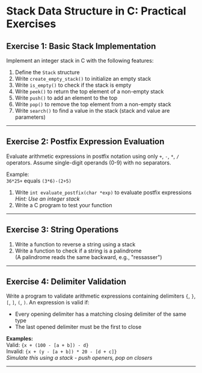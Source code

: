 # Stack Data Structure in C: Practical Exercises

## Exercise 1: Basic Stack Implementation
Implement an integer stack in C with the following features:

1. Define the `Stack` structure  
2. Write `create_empty_stack()` to initialize an empty stack  
3. Write `is_empty()` to check if the stack is empty  
4. Write `peek()` to return the top element of a non-empty stack  
5. Write `push()` to add an element to the top  
6. Write `pop()` to remove the top element from a non-empty stack  
7. Write `search()` to find a value in the stack (stack and value are parameters)

---

## Exercise 2: Postfix Expression Evaluation
Evaluate arithmetic expressions in postfix notation using only `+`, `-`, `*`, `/` operators. Assume single-digit operands (0-9) with no separators.

Example:  
`36*25+` equals `(3*6)-(2+5)`

1. Write `int evaluate_postfix(char *exp)` to evaluate postfix expressions  
   *Hint: Use an integer stack*  
2. Write a C program to test your function

---

## Exercise 3: String Operations
1. Write a function to reverse a string using a stack  
2. Write a function to check if a string is a palindrome  
   (A palindrome reads the same backward, e.g., "ressasser")

---

## Exercise 4: Delimiter Validation
Write a program to validate arithmetic expressions containing delimiters `{`, `}`, `[`, `]`, `(`, `)`. An expression is valid if:
- Every opening delimiter has a matching closing delimiter of the same type  
- The last opened delimiter must be the first to close  

**Examples:**  
Valid: `{x + (100 - [a + b]) - d}`  
Invalid: `{x + (y - [a + b]) * 20 - [d + c]}`  
*Simulate this using a stack - push openers, pop on closers*

---
